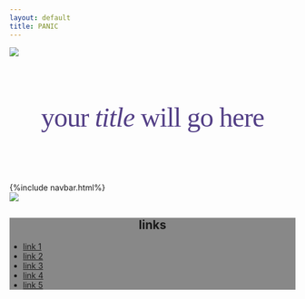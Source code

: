 ```yaml
---
layout: default
title: PANIC
---
```


<div class="fitwidth">
<img class="img-responsive" src="/panic/data/img/logo.png" style="display: block;
    margin-left: auto;
    margin-right: auto; ">
</div>
<br>
<div class="fitwidth">
<h2 class="lead" style="text-align: center;color: #544087;font: 48px/48px Chrono Light;letter-spacing: -1px;">
your <em>title</em> will go here</h2>
</div>
<br>
<br><br>
{%include navbar.html%}
<div id="arrows">
<img class="img-responsive" src="/panic/data/img/footer.png" style="display: block;
    margin-left: auto;
    margin-right: auto; ">
</div>
<section style="background:#888888;margin:0;">
<div class="fitwidth">
<h2 style="text-align:center;">
links</h2>
<ul id="footerLinks">
<li ><a href="#">link 1</a></li>
<li ><a href="#">link 2</a></li>
<li ><a href="#">link 3</a></li>
<li ><a href="#">link 4</a></li>
<li ><a href="#">link 5</a></li>
</ul>
</div>
<section>
